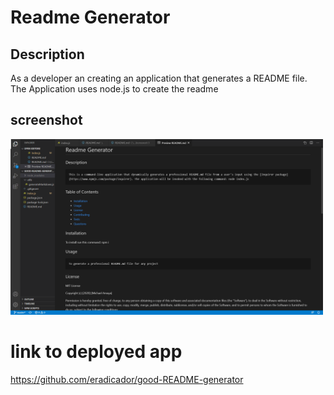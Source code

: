 # Readme Generator

## Description
As a developer an creating an application that generates a README file. The Application uses node.js to create the readme 

## screenshot 
<img src ="screenshot.png" width="500">

# link to deployed app
https://github.com/eradicador/good-README-generator

